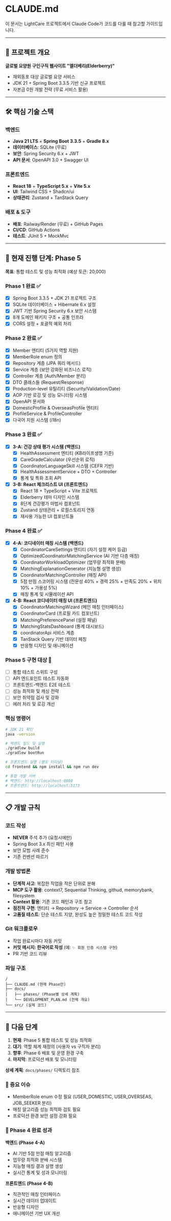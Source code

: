 # CLAUDE.md

이 문서는 LightCare 프로젝트에서 Claude Code가 코드를 다룰 때 참고할 가이드입니다.

---

## 📌 프로젝트 개요

**글로벌 요양원 구인구직 웹사이트 "엘더베리(Elderberry)"**
- 재외동포 대상 글로벌 요양 서비스
- JDK 21 + Spring Boot 3.3.5 기반 신규 프로젝트
- 자본금 0원 개발 전략 (무료 서비스 활용)

---

## 🛠 핵심 기술 스택

### 백엔드
- **Java 21 LTS** + **Spring Boot 3.3.5** + **Gradle 8.x**
- **데이터베이스**: SQLite (무료)
- **보안**: Spring Security 6.x + JWT
- **API 문서**: OpenAPI 3.0 + Swagger UI

### 프론트엔드  
- **React 18** + **TypeScript 5.x** + **Vite 5.x**
- **UI**: Tailwind CSS + Shadcn/ui
- **상태관리**: Zustand + TanStack Query

### 배포 & 도구
- **배포**: Railway/Render (무료) + GitHub Pages
- **CI/CD**: GitHub Actions
- **테스트**: JUnit 5 + MockMvc

---

## 🚀 현재 진행 단계: Phase 5

**목표**: 통합 테스트 및 성능 최적화 (예상 토큰: 20,000)

### Phase 1 완료 ✅
- [x] Spring Boot 3.3.5 + JDK 21 프로젝트 구조
- [x] SQLite 데이터베이스 + Hibernate 6.x 설정
- [x] JWT 기반 Spring Security 6.x 보안 시스템
- [x] 8개 도메인 패키지 구조 + 공통 인프라
- [x] CORS 설정 + 포괄적 예외 처리

### Phase 2 완료 ✅
- [x] Member 엔티티 (5가지 역할 지원)
- [x] MemberRole enum 정의
- [x] Repository 계층 (JPA 쿼리 메서드)
- [x] Service 계층 (보안 강화된 비즈니스 로직)
- [x] Controller 계층 (Auth/Member 분리)
- [x] DTO 클래스들 (Request/Response)
- [x] Production-level 유틸리티 (Security/Validation/Date)
- [x] AOP 기반 로깅 및 성능 모니터링 시스템
- [x] OpenAPI 문서화
- [x] DomesticProfile & OverseasProfile 엔티티
- [x] ProfileService & ProfileController
- [x] 다국어 지원 시스템 (i18n)

### Phase 3 완료 ✅
- [x] **3-A: 건강 상태 평가 시스템 (백엔드)**
  - [x] HealthAssessment 엔티티 (KB라이프생명 기준)
  - [x] CareGradeCalculator (우선순위 로직)
  - [x] CoordinatorLanguageSkill 시스템 (CEFR 기반)
  - [x] HealthAssessmentService + DTO + Controller
  - [x] 통계 및 특화 조회 API
- [x] **3-B: React 체크리스트 UI (프론트엔드)**
  - [x] React 18 + TypeScript + Vite 프로젝트
  - [x] Elderberry 테마 디자인 시스템
  - [x] 8단계 건강평가 마법사 컴포넌트
  - [x] Zustand 상태관리 + 로컬스토리지 연동
  - [x] 재사용 가능한 UI 컴포넌트들

### Phase 4 완료 ✅
- [x] **4-A: 코디네이터 매칭 시스템 (백엔드)**
  - [x] CoordinatorCareSettings 엔티티 (자기 설정 케어 등급)
  - [x] OptimizedCoordinatorMatchingService (AI 기반 다층 매칭)
  - [x] CoordinatorWorkloadOptimizer (업무량 최적화 분배)
  - [x] MatchingExplanationGenerator (지능형 설명 생성)
  - [x] CoordinatorMatchingController (매칭 API)
  - [x] 5점 만점 스코어링 시스템 (전문성 40% + 경력 25% + 만족도 20% + 위치 10% + 가용성 5%)
  - [x] 매칭 통계 및 시뮬레이션 API
- [x] **4-B: React 코디네이터 매칭 UI (프론트엔드)**
  - [x] CoordinatorMatchingWizard (메인 매칭 인터페이스)
  - [x] CoordinatorCard (프로필 카드 컴포넌트)
  - [x] MatchingPreferencePanel (설정 패널)
  - [x] MatchingStatsDashboard (통계 대시보드)
  - [x] coordinatorApi 서비스 계층
  - [x] TanStack Query 기반 데이터 페칭
  - [x] 반응형 디자인 및 애니메이션

### Phase 5 구현 대상 🚧
- [ ] 통합 테스트 스위트 구성
- [ ] API 엔드포인트 테스트 자동화
- [ ] 프론트엔드-백엔드 E2E 테스트
- [ ] 성능 최적화 및 캐싱 전략
- [ ] 보안 취약점 검사 및 강화
- [ ] 에러 처리 및 로깅 개선

### 핵심 명령어
```bash
# JDK 21 확인
java -version

# 백엔드 빌드 및 실행
./gradlew build
./gradlew bootRun

# 프론트엔드 실행 (별도 터미널)
cd frontend && npm install && npm run dev

# 통합 개발 서버
# 백엔드: http://localhost:8080
# 프론트엔드: http://localhost:5173
```

---

## 📋 개발 규칙

### 코드 작성
- **NEVER** 주석 추가 (요청시에만)
- Spring Boot 3.x 최신 패턴 사용
- 보안 모범 사례 준수
- 기존 컨벤션 따르기

### 개발 방법론
- **단계적 사고**: 복잡한 작업을 작은 단위로 분해
- **MCP 도구 활용**: context7, Sequential Thinking, githud, memorybank, filesystem
- **Context 활용**: 기존 코드 패턴과 구조 참고
- **점진적 구현**: 엔티티 → Repository → Service → Controller 순서
- **고품질 테스트**: 단순 테스트 지양, 완성도 높은 정밀한 테스트 코드 작성

### Git 워크플로우
- 작업 완료시마다 자동 커밋
- **커밋 메시지: 한국어로 작성** (예: `✨ 회원 인증 시스템 구현`)
- PR 기반 코드 리뷰

### 파일 구조
```
/
├── CLAUDE.md (현재 Phase만)
├── docs/
│   ├── phases/ (Phase별 상세 계획)
│   └── DEVELOPMENT_PLAN.md (전체 개요)
└── src/ (실제 코드)
```

---

## 🎯 다음 단계

1. **현재**: Phase 5 통합 테스트 및 성능 최적화
2. **대기**: 역할 체계 재정의 (사용자 vs 구직자 분리)
3. **향후**: Phase 6 배포 및 운영 환경 구축
4. **마지막**: 프로덕션 배포 및 모니터링

**상세 계획**: `docs/phases/` 디렉토리 참조

### 🚨 중요 이슈
- MemberRole enum 수정 필요 (USER_DOMESTIC, USER_OVERSEAS, JOB_SEEKER 분리)
- 매칭 알고리즘 성능 최적화 검토 필요
- 프로덕션 환경 보안 설정 강화 필요

### 🎉 Phase 4 완료 성과

**백엔드 (Phase 4-A)**
- AI 기반 5점 만점 매칭 알고리즘
- 업무량 최적화 분배 시스템
- 지능형 매칭 결과 설명 생성
- 실시간 통계 및 성과 모니터링

**프론트엔드 (Phase 4-B)**
- 직관적인 매칭 인터페이스
- 실시간 데이터 업데이트
- 반응형 디자인
- 애니메이션 기반 UX 개선